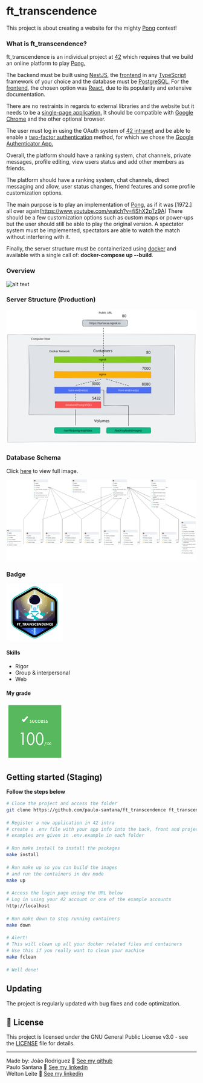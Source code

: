 # ft_transcendence
This project is about creating a website for the mighty [Pong](https://en.wikipedia.org/wiki/Pong) contest!

### What is ft_transcendence?
ft_transcendence is an individual project at [42](42sp.org.br) which requires that we build an online platform to play [Pong.](https://en.wikipedia.org/wiki/Pong)

The backend must be built using [NestJS](https://nestjs.com/), the [frontend](https://en.wikipedia.org/wiki/Frontend_and_backend) in any [TypeScript](https://www.typescriptlang.org/) framework of your choice and the database must be [PostgreSQL.](https://www.postgresql.org/) For the [frontend](https://en.wikipedia.org/wiki/Frontend_and_backend), the chosen option was [React](https://reactjs.org/), due to its popularity and extensive documentation.

There are no restraints in regards to external libraries and the website but it needs to be a [single-page application.](https://en.wikipedia.org/wiki/Single-page_application) It should be compatible with [Google Chrome](https://www.google.com/intl/en-US/chrome/) and the other optional browser.

The user must log in using the OAuth system of [42 intranet](https://intra.42.fr/) and be able to enable a [two-factor authentication](https://authy.com/what-is-2fa/) method, for which we chose the [Google Authenticator App.](https://play.google.com/store/apps/details?id=com.google.android.apps.authenticator2&hl=en_US&gl=US)

Overall, the platform should have a ranking system, chat channels, private messages, profile editing, view users status and add other members as friends.

The platform should have a ranking system, chat channels, direct messaging and allow, user status changes, friend features and some profile customization options.

The main purpose is to play an implementation of [Pong](https://en.wikipedia.org/wiki/Pong), as if it was [1972.] all over again(https://www.youtube.com/watch?v=fiShX2pTz9A) There should be a few customization options such as custom maps or power-ups but the user should still be able to play the original version.
A spectator system must be implemented, spectators are able to watch the match without interfering with it.

Finally, the server structure must be containerized using [docker](https://www.docker.com/) and available with a single call of: **docker-compose up --build**.

### Overview
![alt text](./images/720-15.gif)

### Server Structure (Production)
![alt text](./images/ft_transcendence.svg)

### Database Schema
Click [here](./images/database2.png) to view full image.

![alt text](./images/database2.png)

### Badge
<img src="./images/ft_transcendencee.png" width="150" height="150"/>

#### Skills
- Rigor
- Group & interpersonal
- Web

#### My grade
<img src="./images/score2.png" width="150" height="150"/>


## Getting started (Staging)
**Follow the steps below**
```bash
# Clone the project and access the folder
git clone https://github.com/paulo-santana/ft_transcendence ft_transcendence && cd ft_transcendence/

# Register a new application in 42 intra
# create a .env file with your app info into the back, front and project root folder
# examples are given in .env.example in each folder

# Run make install to install the packages
make install

# Run make up so you can build the images
# and run the containers in dev mode
make up

# Access the login page using the URL below
# Log in using your 42 account or one of the example accounts
http://localhost

# Run make down to stop running containers
make down

# Alert!
# This will clean up all your docker related files and containers
# Use this if you really want to clean your machine
make fclean

# Well done!
```

## Updating

The project is regularly updated with bug fixes and code optimization.

## 📝 License

This project is licensed under the GNU General Public License v3.0 - see the [LICENSE](LICENSE) file for details.

---

Made by:
João Rodriguez 👋 [See my github](https://github.com/VLN37)<br/>
Paulo Santana 👋 [See my linkedin](https://www.linkedin.com/in/paulostn/)<br/>
Welton Leite 👋 [See my linkedin](https://www.linkedin.com/in/welton-leite-b3492985/)<br/>
